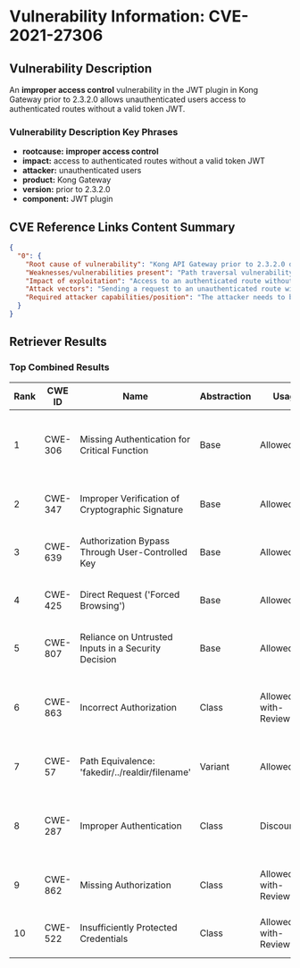 # Vulnerability Information: CVE-2021-27306

## Vulnerability Description
An **improper access control** vulnerability in the JWT plugin in Kong Gateway prior to 2.3.2.0 allows unauthenticated users access to authenticated routes without a valid token JWT.

### Vulnerability Description Key Phrases
- **rootcause:** **improper access control**
- **impact:** access to authenticated routes without a valid token JWT
- **attacker:** unauthenticated users
- **product:** Kong Gateway
- **version:** prior to 2.3.2.0
- **component:** JWT plugin

## CVE Reference Links Content Summary
```json
{
  "0": {
    "Root cause of vulnerability": "Kong API Gateway prior to 2.3.2.0 does not normalize the incoming request URI before matching against the Router. This allowed an attacker to bypass authentication by using an unauthenticated route with a path traversal.",
    "Weaknesses/vulnerabilities present": "Path traversal vulnerability, authentication bypass, and incorrect subroute inheritance.",
    "Impact of exploitation": "Access to an authenticated route without proper authentication.",
    "Attack vectors": "Sending a request to an unauthenticated route with a path traversal like `public/../api/v1/customers`.",
    "Required attacker capabilities/position": "The attacker needs to be able to send requests to a Kong API Gateway that uses the JWT plugin and has an unauthenticated route. Also, the attacker requires a service or proxy in the middle which normalizes the path and send the request to the application."
  }
}
```

## Retriever Results

### Top Combined Results

| Rank | CWE ID | Name | Abstraction | Usage | Combined Score | Retrievers | Individual Scores |
|------|--------|------|-------------|-------|---------------|------------|-------------------|
| 1 | CWE-306 | Missing Authentication for Critical Function | Base | Allowed | 0.5631 | dense, sparse, graph | dense: 0.523, sparse: 0.144, graph: 0.613 |
| 2 | CWE-347 | Improper Verification of Cryptographic Signature | Base | Allowed | 0.3862 | sparse, graph | sparse: 0.155, graph: 0.832 |
| 3 | CWE-639 | Authorization Bypass Through User-Controlled Key | Base | Allowed | 0.3342 | dense, sparse | dense: 0.501, sparse: 0.145 |
| 4 | CWE-425 | Direct Request ('Forced Browsing') | Base | Allowed | 0.3296 | dense, sparse | dense: 0.499, sparse: 0.139 |
| 5 | CWE-807 | Reliance on Untrusted Inputs in a Security Decision | Base | Allowed | 0.2999 | sparse, graph | sparse: 0.162, graph: 0.580 |
| 6 | CWE-863 | Incorrect Authorization | Class | Allowed-with-Review | 0.2824 | dense, sparse, graph | dense: 0.508, sparse: 0.157, graph: 0.382 |
| 7 | CWE-57 | Path Equivalence: 'fakedir/../realdir/filename' | Variant | Allowed | 0.2613 | sparse, graph | sparse: 0.227, graph: 0.429 |
| 8 | CWE-287 | Improper Authentication | Class | Discouraged | 0.2222 | dense, sparse, graph | dense: 0.515, sparse: 0.177, graph: 0.384 |
| 9 | CWE-862 | Missing Authorization | Class | Allowed-with-Review | 0.1953 | dense, sparse | dense: 0.509, sparse: 0.136 |
| 10 | CWE-522 | Insufficiently Protected Credentials | Class | Allowed-with-Review | 0.1934 | dense, sparse | dense: 0.493, sparse: 0.145 |

